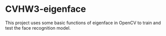 # CVHW3-eigenface

This project uses some basic functions of eigenface in OpenCV to train and test the face recognition model.